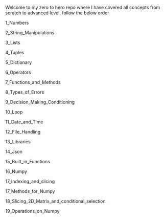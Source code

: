 Welcome to my zero to hero repo where I have covered all concepts from scratch to advanced level, follow the below order

1_Numbers

2_String_Manipulations

3_Lists

4_Tuples

5_Dictionary

6_Operators

7_Functions_and_Methods

8_Types_of_Errors

9_Decision_Making_Conditioning

10_Loop

11_Date_and_Time

12_File_Handling

13_Libraries

14_Json

15_Built_in_Functions

16_Numpy

17_Indexing_and_slicing

17_Methods_for_Numpy

18_Slicing_2D_Matrix_and_conditional_selection

19_Operations_on_Numpy
